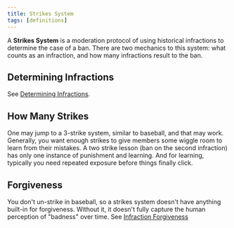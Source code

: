 ```yaml
---
title: Strikes System
tags: [definitions]
---
```

A **Strikes System** is a moderation protocol of using historical infractions to determine the case of a ban. There are two mechanics to this system: what counts as an infraction, and how many infractions result to the ban.

## Determining Infractions
See [Determining Infractions](discussions/Determining%20Infractions.md).

## How Many Strikes
One may jump to a 3-strike system, similar to baseball, and that may work. Generally, you want enough strikes to give members some wiggle room to learn from their mistakes. A two strike lesson (ban on the second infraction) has only one instance of punishment and learning. And for learning, typically you need repeated exposure before things finally click.

## Forgiveness
You don't un-strike in baseball, so a strikes system doesn't have anything built-in for forgiveness. Without it, it doesn't fully capture the human perception of "badness" over time. See [Infraction Forgiveness](discussions/Infraction%20Forgiveness.md)